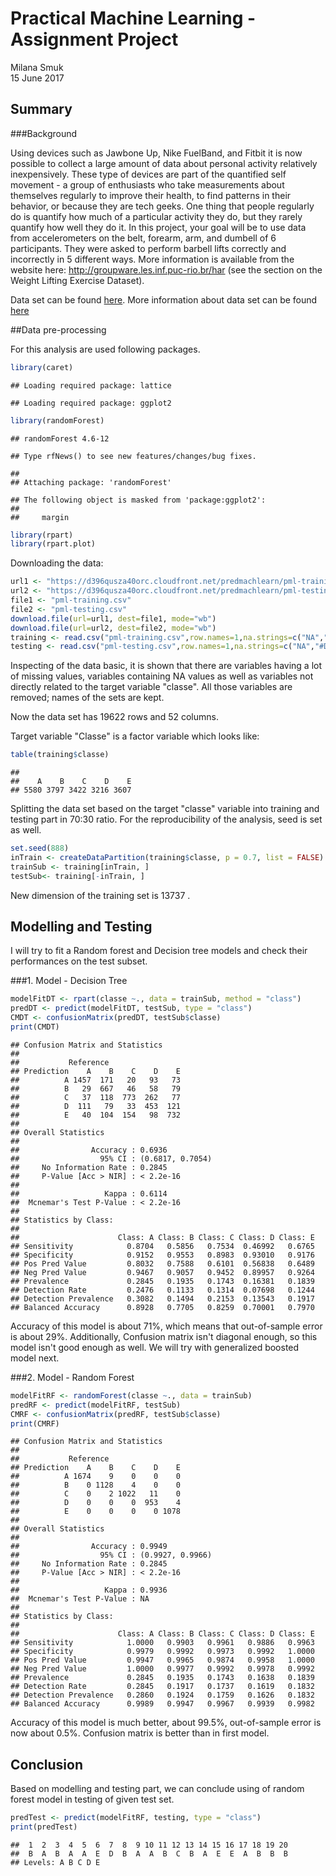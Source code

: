 # Practical Machine Learning - Assignment Project
Milana Smuk  
15 June 2017  

## Summary

###Background

Using devices such as Jawbone Up, Nike FuelBand, and Fitbit it is now possible to collect a large amount of data about personal activity relatively inexpensively. These type of devices are part of the quantified self movement - a group of enthusiasts who take measurements about themselves regularly to improve their health, to find patterns in their behavior, or because they are tech geeks. One thing that people regularly do is quantify how much of a particular activity they do, but they rarely quantify how well they do it. In this project, your goal will be to use data from accelerometers on the belt, forearm, arm, and dumbell of 6 participants. They were asked to perform barbell lifts correctly and incorrectly in 5 different ways. More information is available from the website here: http://groupware.les.inf.puc-rio.br/har (see the section on the Weight Lifting Exercise Dataset).

Data set can be found [here](https://d396qusza40orc.cloudfront.net/predmachlearn/pml-training.csv).
More information about data set can be found [here](http://groupware.les.inf.puc-rio.br/har ) 



##Data pre-processing

For this analysis are used following packages.


```r
library(caret)
```

```
## Loading required package: lattice
```

```
## Loading required package: ggplot2
```

```r
library(randomForest)
```

```
## randomForest 4.6-12
```

```
## Type rfNews() to see new features/changes/bug fixes.
```

```
## 
## Attaching package: 'randomForest'
```

```
## The following object is masked from 'package:ggplot2':
## 
##     margin
```

```r
library(rpart)
library(rpart.plot)
```

Downloading the data: 


```r
url1 <- "https://d396qusza40orc.cloudfront.net/predmachlearn/pml-training.csv"
url2 <- "https://d396qusza40orc.cloudfront.net/predmachlearn/pml-testing.csv"
file1 <- "pml-training.csv"
file2 <- "pml-testing.csv"
download.file(url=url1, dest=file1, mode="wb")
download.file(url=url2, dest=file2, mode="wb")
training <- read.csv("pml-training.csv",row.names=1,na.strings=c("NA","#DIV/0!",""))
testing <- read.csv("pml-testing.csv",row.names=1,na.strings=c("NA","#DIV/0!",""))
```

Inspecting of the data basic, it is shown that there are variables having a lot of missing values, variables containing NA values as well as variables not directly related to the target variable "classe". All those variables are removed; names of the sets are kept.



Now the data set has 19622 rows and 52 columns.

Target variable "Classe" is a factor variable which looks like:


```r
table(training$classe)
```

```
## 
##    A    B    C    D    E 
## 5580 3797 3422 3216 3607
```

Splitting the data set based on the target "classe" variable into training and testing part in 70:30 ratio. For the reproducibility of the analysis, seed is set as well.


```r
set.seed(888)
inTrain <- createDataPartition(training$classe, p = 0.7, list = FALSE)
trainSub <- training[inTrain, ]
testSub<- training[-inTrain, ]
```

New dimension of the training set is 13737 .

## Modelling and Testing

I will try to fit a Random forest and Decision tree models and check their performances on the test subset.

###1. Model - Decision Tree


```r
modelFitDT <- rpart(classe ~., data = trainSub, method = "class")
predDT <- predict(modelFitDT, testSub, type = "class")
CMDT <- confusionMatrix(predDT, testSub$classe)
print(CMDT)
```

```
## Confusion Matrix and Statistics
## 
##           Reference
## Prediction    A    B    C    D    E
##          A 1457  171   20   93   73
##          B   29  667   46   58   79
##          C   37  118  773  262   77
##          D  111   79   33  453  121
##          E   40  104  154   98  732
## 
## Overall Statistics
##                                           
##                Accuracy : 0.6936          
##                  95% CI : (0.6817, 0.7054)
##     No Information Rate : 0.2845          
##     P-Value [Acc > NIR] : < 2.2e-16       
##                                           
##                   Kappa : 0.6114          
##  Mcnemar's Test P-Value : < 2.2e-16       
## 
## Statistics by Class:
## 
##                      Class: A Class: B Class: C Class: D Class: E
## Sensitivity            0.8704   0.5856   0.7534  0.46992   0.6765
## Specificity            0.9152   0.9553   0.8983  0.93010   0.9176
## Pos Pred Value         0.8032   0.7588   0.6101  0.56838   0.6489
## Neg Pred Value         0.9467   0.9057   0.9452  0.89957   0.9264
## Prevalence             0.2845   0.1935   0.1743  0.16381   0.1839
## Detection Rate         0.2476   0.1133   0.1314  0.07698   0.1244
## Detection Prevalence   0.3082   0.1494   0.2153  0.13543   0.1917
## Balanced Accuracy      0.8928   0.7705   0.8259  0.70001   0.7970
```


Accuracy of this model is about 71%, which means that out-of-sample error is about 29%. Additionally, Confusion matrix isn't diagonal enough, so this model isn't good enough as well. We will try with generalized boosted model next.
 
###2. Model - Random Forest


```r
modelFitRF <- randomForest(classe ~., data = trainSub)
predRF <- predict(modelFitRF, testSub)
CMRF <- confusionMatrix(predRF, testSub$classe)
print(CMRF)
```

```
## Confusion Matrix and Statistics
## 
##           Reference
## Prediction    A    B    C    D    E
##          A 1674    9    0    0    0
##          B    0 1128    4    0    0
##          C    0    2 1022   11    0
##          D    0    0    0  953    4
##          E    0    0    0    0 1078
## 
## Overall Statistics
##                                           
##                Accuracy : 0.9949          
##                  95% CI : (0.9927, 0.9966)
##     No Information Rate : 0.2845          
##     P-Value [Acc > NIR] : < 2.2e-16       
##                                           
##                   Kappa : 0.9936          
##  Mcnemar's Test P-Value : NA              
## 
## Statistics by Class:
## 
##                      Class: A Class: B Class: C Class: D Class: E
## Sensitivity            1.0000   0.9903   0.9961   0.9886   0.9963
## Specificity            0.9979   0.9992   0.9973   0.9992   1.0000
## Pos Pred Value         0.9947   0.9965   0.9874   0.9958   1.0000
## Neg Pred Value         1.0000   0.9977   0.9992   0.9978   0.9992
## Prevalence             0.2845   0.1935   0.1743   0.1638   0.1839
## Detection Rate         0.2845   0.1917   0.1737   0.1619   0.1832
## Detection Prevalence   0.2860   0.1924   0.1759   0.1626   0.1832
## Balanced Accuracy      0.9989   0.9947   0.9967   0.9939   0.9982
```

Accuracy of this model is much better, about 99.5%, out-of-sample error is now about 0.5%. Confusion matrix is better than in first model.


## Conclusion
Based on modelling and testing part, we can conclude using of random forest model in testing of given test set.


```r
predTest <- predict(modelFitRF, testing, type = "class")
print(predTest)
```

```
##  1  2  3  4  5  6  7  8  9 10 11 12 13 14 15 16 17 18 19 20 
##  B  A  B  A  A  E  D  B  A  A  B  C  B  A  E  E  A  B  B  B 
## Levels: A B C D E
```
